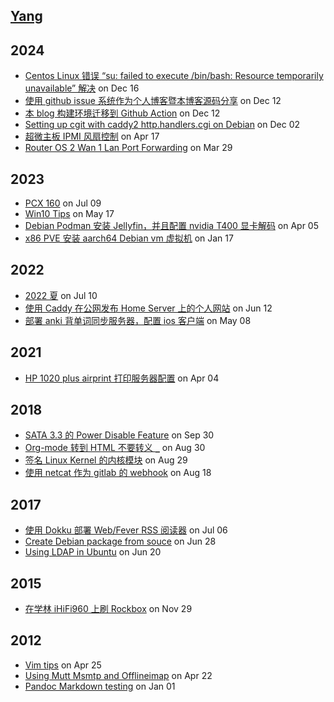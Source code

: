 ## [Yang](https://www.imtxc.com)
## 2024
- [ Centos Linux 错误 “su: failed to execute /bin/bash: Resource temporarily unavailable” 解决](https://github.com/notzhan/blog/issues/3) on Dec 16
- [ 使用 github issue 系统作为个人博客暨本博客源码分享](https://github.com/notzhan/blog/issues/2) on Dec 12
- [ 本 blog 构建环境迁移到 Github Action](https://github.com/notzhan/blog/issues/1) on Dec 12
- [ Setting up cgit with caddy2 http.handlers.cgi on Debian](post_source/setting-up-cgit-with-caddy.md) on Dec 02
- [ 超微主板 IPMI 风扇控制](post_source/supermicro-fan-control.md) on Apr 17
- [ Router OS 2 Wan 1 Lan Port Forwarding](post_source/router-os-multiwan-port-forwarding.md) on Mar 29
## 2023
- [ PCX 160](post_source/PCX-160.md) on Jul 09
- [ Win10 Tips](post_source/win-tips.md) on May 17
- [ Debian Podman 安装 Jellyfin，并且配置 nvidia T400 显卡解码](post_source/debian-sid-podman-jellyfin-nvidia.md) on Apr 05
- [ x86 PVE 安装 aarch64 Debian vm 虚拟机](post_source/pve-install-aarch64-debian-vm.md) on Jan 17
## 2022
- [ 2022 夏](post_source/2022-summer.md) on Jul 10
- [ 使用 Caddy 在公网发布 Home Server 上的个人网站](post_source/expose-your-home-hosted-website.md) on Jun 12
- [ 部署 anki 背单词同步服务器，配置 ios 客户端](post_source/deploy-anki-and-ios-client.md) on May 08
## 2021
- [ HP 1020 plus airprint 打印服务器配置](post_source/home-printer-server.md) on Apr 04
## 2018
- [ SATA 3.3 的 Power Disable Feature](post_source/sata-power-disable-pin.md) on Sep 30
- [ Org-mode 转到 HTML 不要转义 `_`](post_source/emacs-orgmode-subscripts.md) on Aug 30
- [ 签名 Linux Kernel 的内核模块](post_source/linux-kernel-signing.md) on Aug 29
- [ 使用 netcat 作为 gitlab 的 webhook](post_source/using-netcat-as-gitlab-webhook.md) on Aug 18
## 2017
- [ 使用 Dokku 部署 Web/Fever RSS 阅读器](post_source/deploy-stringer-by-dokku.md) on Jul 06
- [ Create Debian package from souce](post_source/create-debian-package-from-source.md) on Jun 28
- [ Using LDAP in Ubuntu](post_source/using-ldap-in-ubuntu.md) on Jun 20
## 2015
- [ 在学林 iHiFi960 上刷 Rockbox](post_source/rockbox-for-the-xuelin-ihifi-960.md) on Nov 29
## 2012
- [ Vim tips](post_source/vim-tips-and-experience.md) on Apr 25
- [ Using Mutt Msmtp and Offlineimap](post_source/gmail-mutt-msmtp-offlineimap-config.md) on Apr 22
- [ Pandoc Markdown testing](post_source/markdown-test.md) on Jan 01
